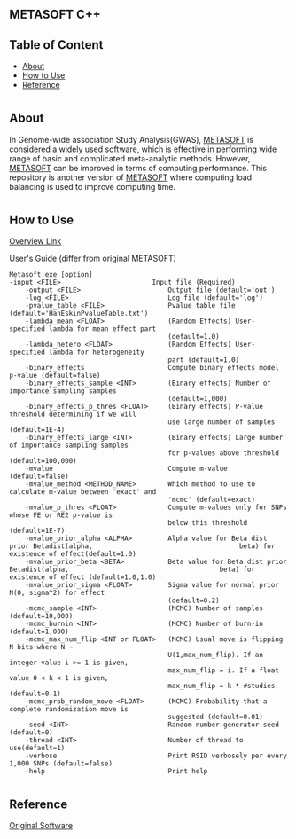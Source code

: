 ## METASOFT C++

## Table of Content
- [About](#about)
- [How to Use](#use)
- [Reference](#reference)

#
## About <a name="about"></a>
In Genome-wide association Study Analysis(GWAS), <a href="http://genetics.cs.ucla.edu/meta/">METASOFT</a> is considered a widely used software, which is effective in performing wide range of basic and complicated meta-analytic methods. However, <a href="http://genetics.cs.ucla.edu/meta/">METASOFT</a> can be improved in terms of computing performance. This repository is another version of <a href="http://genetics.cs.ucla.edu/meta/">METASOFT</a> where computing load balancing is used to improve computing time.

#

## How to Use<a name="use"></a>

<a href="http://genetics.cs.ucla.edu/meta/">Overview Link</a>

User's Guide (differ from original METASOFT)
```
Metasoft.exe [option]
-input <FILE>                       Input file (Required)
    -output <FILE>                      Output file (default='out')
    -log <FILE>                         Log file (default='log')
    -pvalue_table <FILE>                Pvalue table file (default='HanEskinPvalueTable.txt')
    -lambda_mean <FLOAT>                (Random Effects) User-specified lambda for mean effect part
                                        (default=1.0)
    -lambda_hetero <FLOAT>              (Random Effects) User-specified lambda for heterogeneity
                                        part (default=1.0)
    -binary_effects                     Compute binary effects model p-value (default=false)
    -binary_effects_sample <INT>        (Binary effects) Number of importance sampling samples
                                        (default=1,000)
    -binary_effects_p_thres <FLOAT>     (Binary effects) P-value threshold determining if we will
                                        use large number of samples (default=1E-4)
    -binary_effects_large <INT>         (Binary effects) Large number of importance sampling samples
                                        for p-values above threshold (default=100,000)
    -mvalue                             Compute m-value (default=false)
    -mvalue_method <METHOD_NAME>        Which method to use to calculate m-value between 'exact' and
                                        'mcmc' (default=exact)
    -mvalue_p_thres <FLOAT>             Compute m-values only for SNPs whose FE or RE2 p-value is
                                        below this threshold (default=1E-7)
    -mvalue_prior_alpha <ALPHA>         Alpha value for Beta dist prior Betadist(alpha,                                     beta) for existence of effect(default=1.0)
    -mvalue_prior_beta <BETA>           Beta value for Beta dist prior Betadist(alpha,                                      beta) for existence of effect (default=1.0,1.0)
    -mvalue_prior_sigma <FLOAT>         Sigma value for normal prior N(0, sigma^2) for effect
                                        (default=0.2)
    -mcmc_sample <INT>                  (MCMC) Number of samples (default=10,000)
    -mcmc_burnin <INT>                  (MCMC) Number of burn-in (default=1,000)
    -mcmc_max_num_flip <INT or FLOAT>   (MCMC) Usual move is flipping N bits where N ~
                                        U(1,max_num_flip). If an integer value i >= 1 is given,
                                        max_num_flip = i. If a float value 0 < k < 1 is given,
                                        max_num_flip = k * #studies. (default=0.1)
    -mcmc_prob_random_move <FLOAT>      (MCMC) Probability that a complete randomization move is
                                        suggested (default=0.01)
    -seed <INT>                         Random number generator seed (default=0)
    -thread <INT>                       Number of thread to use(default=1)
    -verbose                            Print RSID verbosely per every 1,000 SNPs (default=false)
    -help                               Print help
```

#
## Reference <a name="reference"></a>

<a href="http://genetics.cs.ucla.edu/meta/">Original Software </a>